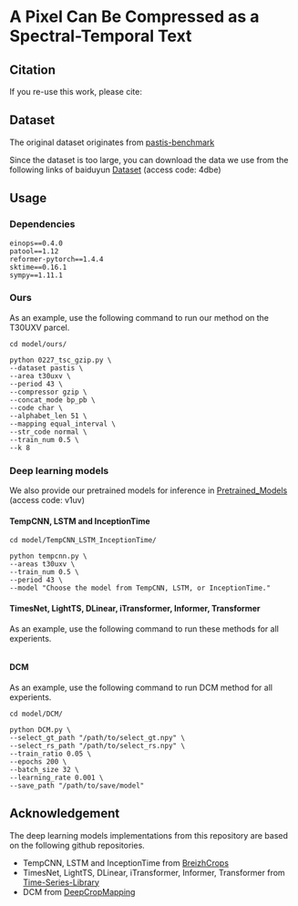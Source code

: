 # A Pixel Can Be Compressed as a Spectral-Temporal Text
## Citation
If you re-use this work, please cite:

## Dataset
The original dataset originates from [pastis-benchmark](https://github.com/VSainteuf/pastis-benchmark)

Since the dataset is too large, you can download the data we use from the following links of baiduyun [Dataset](https://pan.baidu.com/s/1zYGEa1OOLbVkexjC1FAwSQ?pwd=4dbe) (access code: 4dbe)

## Usage
### Dependencies
~~~
einops==0.4.0
patool==1.12
reformer-pytorch==1.4.4
sktime==0.16.1
sympy==1.11.1
~~~
### Ours
As an example, use the following command to run our method on the T30UXV parcel.
~~~
cd model/ours/

python 0227_tsc_gzip.py \
--dataset pastis \
--area t30uxv \
--period 43 \
--compressor gzip \
--concat_mode bp_pb \
--code char \
--alphabet_len 51 \
--mapping equal_interval \
--str_code normal \
--train_num 0.5 \
--k 8
~~~

### Deep learning models
We also provide our pretrained models for inference in [Pretrained_Models](https://pan.baidu.com/s/1SB0ylQDYVwCKVWQt19qeaA) (access code: v1uv)
#### TempCNN, LSTM and InceptionTime
~~~
cd model/TempCNN_LSTM_InceptionTime/

python tempcnn.py \
--areas t30uxv \
--train_num 0.5 \
--period 43 \
--model "Choose the model from TempCNN, LSTM, or InceptionTime."
~~~

#### TimesNet, LightTS, DLinear, iTransformer, Informer, Transformer
As an example, use the following command to run these methods for all experients.
~~~

~~~

#### DCM
As an example, use the following command to run DCM method for all experients.
~~~
cd model/DCM/

python DCM.py \
--select_gt_path "/path/to/select_gt.npy" \
--select_rs_path "/path/to/select_rs.npy" \
--train_ratio 0.05 \
--epochs 200 \
--batch_size 32 \
--learning_rate 0.001 \
--save_path "/path/to/save/model"
~~~


## Acknowledgement
The deep learning models implementations from this repository are based on the following github repositories.
- TempCNN, LSTM and InceptionTime from [BreizhCrops](https://github.com/dl4sits/BreizhCrops)
- TimesNet, LightTS, DLinear, iTransformer, Informer, Transformer from [Time-Series-Library](https://github.com/thuml/Time-Series-Library)
- DCM from [DeepCropMapping](https://github.com/Lab-IDEAS/DeepCropMapping)

